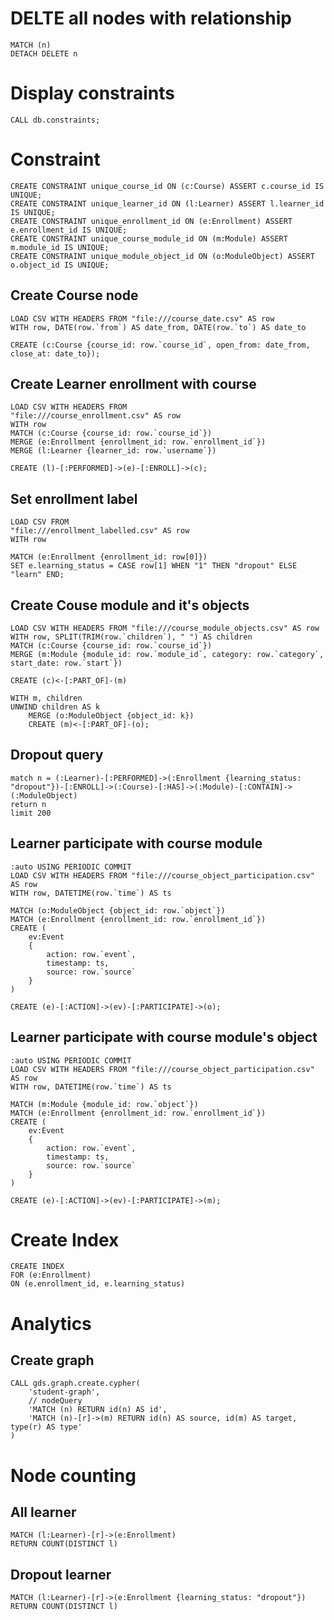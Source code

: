 # DELTE all nodes with relationship
```
MATCH (n)
DETACH DELETE n
```

# Display constraints
```
CALL db.constraints;
```

# Constraint
```
CREATE CONSTRAINT unique_course_id ON (c:Course) ASSERT c.course_id IS UNIQUE;
CREATE CONSTRAINT unique_learner_id ON (l:Learner) ASSERT l.learner_id IS UNIQUE;
CREATE CONSTRAINT unique_enrollment_id ON (e:Enrollment) ASSERT e.enrollment_id IS UNIQUE;
CREATE CONSTRAINT unique_course_module_id ON (m:Module) ASSERT m.module_id IS UNIQUE;
CREATE CONSTRAINT unique_module_object_id ON (o:ModuleObject) ASSERT o.object_id IS UNIQUE;
```

## Create Course node
```
LOAD CSV WITH HEADERS FROM "file:///course_date.csv" AS row
WITH row, DATE(row.`from`) AS date_from, DATE(row.`to`) AS date_to

CREATE (c:Course {course_id: row.`course_id`, open_from: date_from, close_at: date_to});
```

## Create Learner enrollment with course

```
LOAD CSV WITH HEADERS FROM
"file:///course_enrollment.csv" AS row
WITH row
MATCH (c:Course {course_id: row.`course_id`})
MERGE (e:Enrollment {enrollment_id: row.`enrollment_id`})
MERGE (l:Learner {learner_id: row.`username`})

CREATE (l)-[:PERFORMED]->(e)-[:ENROLL]->(c);
```

## Set enrollment label
```
LOAD CSV FROM
"file:///enrollment_labelled.csv" AS row
WITH row

MATCH (e:Enrollment {enrollment_id: row[0]})
SET e.learning_status = CASE row[1] WHEN "1" THEN "dropout" ELSE "learn" END;
```

## Create Couse module and it's objects
```
LOAD CSV WITH HEADERS FROM "file:///course_module_objects.csv" AS row
WITH row, SPLIT(TRIM(row.`children`), " ") AS children
MATCH (c:Course {course_id: row.`course_id`})
MERGE (m:Module {module_id: row.`module_id`, category: row.`category`, start_date: row.`start`})

CREATE (c)<-[:PART_OF]-(m)

WITH m, children
UNWIND children AS k
    MERGE (o:ModuleObject {object_id: k})
    CREATE (m)<-[:PART_OF]-(o);
```


## Dropout query
```
match n = (:Learner)-[:PERFORMED]->(:Enrollment {learning_status: "dropout"})-[:ENROLL]->(:Course)-[:HAS]->(:Module)-[:CONTAIN]->(:ModuleObject)
return n
limit 200
```

## Learner participate with course module
```
:auto USING PERIODIC COMMIT
LOAD CSV WITH HEADERS FROM "file:///course_object_participation.csv" AS row
WITH row, DATETIME(row.`time`) AS ts

MATCH (o:ModuleObject {object_id: row.`object`})
MATCH (e:Enrollment {enrollment_id: row.`enrollment_id`})
CREATE (
    ev:Event 
    {
        action: row.`event`,
        timestamp: ts,
        source: row.`source`
    }
)

CREATE (e)-[:ACTION]->(ev)-[:PARTICIPATE]->(o);
```

## Learner participate with course module's object
```
:auto USING PERIODIC COMMIT
LOAD CSV WITH HEADERS FROM "file:///course_object_participation.csv" AS row
WITH row, DATETIME(row.`time`) AS ts

MATCH (m:Module {module_id: row.`object`})
MATCH (e:Enrollment {enrollment_id: row.`enrollment_id`})
CREATE (
    ev:Event 
    {
        action: row.`event`,
        timestamp: ts,
        source: row.`source`
    }
)

CREATE (e)-[:ACTION]->(ev)-[:PARTICIPATE]->(m);
```


# Create Index
```
CREATE INDEX 
FOR (e:Enrollment)
ON (e.enrollment_id, e.learning_status)

```

# Analytics

## Create graph
```
CALL gds.graph.create.cypher(
    'student-graph',
    // nodeQuery
    'MATCH (n) RETURN id(n) AS id',
    'MATCH (n)-[r]->(m) RETURN id(n) AS source, id(m) AS target, type(r) AS type'
)
```

# Node counting
## All learner
```
MATCH (l:Learner)-[r]->(e:Enrollment)
RETURN COUNT(DISTINCT l)
```

## Dropout learner
```
MATCH (l:Learner)-[r]->(e:Enrollment {learning_status: "dropout"})
RETURN COUNT(DISTINCT l)
```